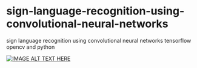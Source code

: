 # sign-language-recognition-using-convolutional-neural-networks
sign language recognition using convolutional neural networks tensorflow opencv and python

[![IMAGE ALT TEXT HERE](https://img.youtube.com/vi/3TOiZiPHpTU/0.jpg)](https://www.youtube.com/watch?v=3TOiZiPHpTU&t=7s)

